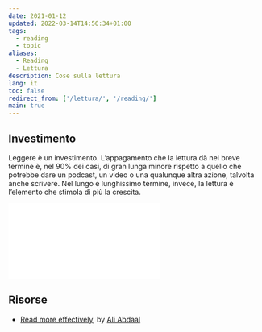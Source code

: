 ```yaml
---
date: 2021-01-12
updated: 2022-03-14T14:56:34+01:00
tags:
  - reading
  - topic
aliases:
  - Reading
  - Lettura
description: Cose sulla lettura
lang: it
toc: false
redirect_from: ['/lettura/', '/reading/']
main: true
---
```

## Investimento

Leggere è un investimento. L’appagamento che la lettura dà nel breve termine è, nel 90% dei casi, di gran lunga minore rispetto a quello che potrebbe dare un podcast, un video o una qualunque altra azione, talvolta anche scrivere. Nel lungo e lunghissimo termine, invece, la lettura è l’elemento che stimola di più la crescita.

![Reading is enough](Reading%20is%20enough.md)

## Risorse

- [Read more effectively](https://aliabdaal.com/read-more-effectively/ 'Read more effectively'), by [Ali Abdaal](https://aliabdaal.com/about/ 'Ali Abdaal')
